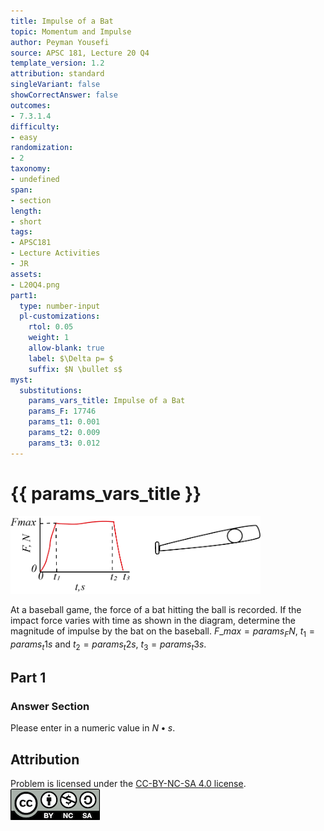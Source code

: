 ```yaml
---
title: Impulse of a Bat
topic: Momentum and Impulse
author: Peyman Yousefi
source: APSC 181, Lecture 20 Q4
template_version: 1.2
attribution: standard
singleVariant: false
showCorrectAnswer: false
outcomes:
- 7.3.1.4
difficulty:
- easy
randomization:
- 2
taxonomy:
- undefined
span:
- section
length:
- short
tags:
- APSC181
- Lecture Activities
- JR
assets:
- L20Q4.png
part1:
  type: number-input
  pl-customizations:
    rtol: 0.05
    weight: 1
    allow-blank: true
    label: $\Delta p= $
    suffix: $N \bullet s$
myst:
  substitutions:
    params_vars_title: Impulse of a Bat
    params_F: 17746
    params_t1: 0.001
    params_t2: 0.009
    params_t3: 0.012
---
```

# {{ params_vars_title }}
<img src="L20Q4.png" width=400>

At a baseball game, the force of a bat hitting the ball is recorded.
If the impact force varies with time as shown in the diagram, determine the magnitude of impulse by the bat on the baseball.
$F\_{max} = {{params_F}} N$, $t_1 = {{params_t1}}s$ and $t_2 = {{params_t2}}s$,  $t_3 = {{params_t3}}s$.

## Part 1

### Answer Section

Please enter in a numeric value in $N \bullet s$.

## Attribution

Problem is licensed under the [CC-BY-NC-SA 4.0 license](https://creativecommons.org/licenses/by-nc-sa/4.0/).<br> ![The Creative Commons 4.0 license requiring attribution-BY, non-commercial-NC, and share-alike-SA license.](https://raw.githubusercontent.com/firasm/bits/master/by-nc-sa.png)